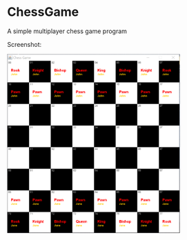 # ChessGame
A simple multiplayer chess game program

<p>Screenshot:<p>
<img src = "screenshots/chess_game_screenshot.png" width = "400">
